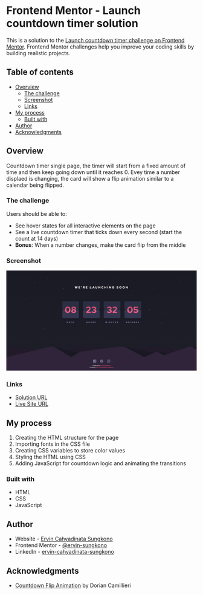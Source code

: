 # Frontend Mentor - Launch countdown timer solution

This is a solution to the [Launch countdown timer challenge on Frontend Mentor](https://www.frontendmentor.io/challenges/launch-countdown-timer-N0XkGfyz-). Frontend Mentor challenges help you improve your coding skills by building realistic projects. 

## Table of contents

- [Overview](#overview)
  - [The challenge](#the-challenge)
  - [Screenshot](#screenshot)
  - [Links](#links)
- [My process](#my-process)
  - [Built with](#built-with)
- [Author](#author)
- [Acknowledgments](#acknowledgments)

## Overview
Countdown timer single page, the timer will start from a fixed amount of time and then keep going down until it reaches 0. Evey time a number displaed is changing, the card will show a flip animation similar to a calendar being flipped.

### The challenge

Users should be able to:

- See hover states for all interactive elements on the page
- See a live countdown timer that ticks down every second (start the count at 14 days)
- **Bonus**: When a number changes, make the card flip from the middle

### Screenshot
![](./images/preview_img.png)

### Links

- [Solution URL](https://www.frontendmentor.io/solutions/launch-countdown-timer-solution-Fcrok1yzJF)
- [Live Site URL](https://ervin-sungkono.github.io/FrontendMentor.io/launch-countdown-timer/index.html)

## My process
1. Creating the HTML structure for the page
2. Importing fonts in the CSS file
3. Creating CSS variables to store color values
4. Styling the HTML using CSS
5. Adding JavaScript for countdown logic and animating the transitions

### Built with

- HTML
- CSS
- JavaScript

## Author

- Website - [Ervin Cahyadinata Sungkono](https://ervin-sungkono.vercel.app)
- Frontend Mentor - [@ervin-sungkono](https://www.frontendmentor.io/profile/ervin-sungkono)
- LinkedIn - [ervin-cahyadinata-sungkono](https://www.linkedin.com/in/ervin-cahyadinata-sungkono)

## Acknowledgments

- [Countdown Flip Animation](https://codepen.io/doriancami/pen/jEJvaV) by Dorian Camillieri
